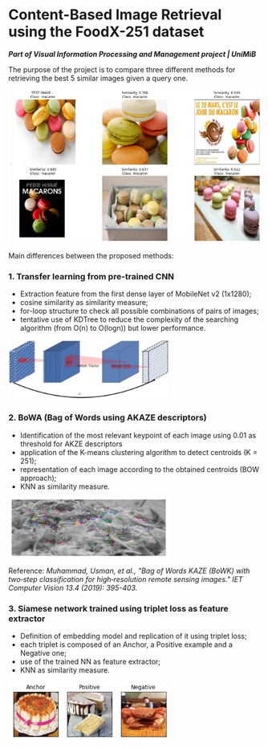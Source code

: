 # Content-Based Image Retrieval using the FoodX-251 dataset

***Part of Visual Information Processing and Management project | UniMiB***

The purpose of the project is to compare three different methods for retrieving the best 5 similar images given a query one.

<img src="Images/query_example.jpg" width=640>

Main differences between the proposed methods:

### 1. Transfer learning from pre-trained CNN

- Extraction feature from the first dense layer of MobileNet v2 (1x1280);
- cosine similarity as similarity measure;
- for-loop structure to check all possible combinations of pairs of images;
- tentative use of KDTree to reduce the complexity of the searching algorithm (from O(n) to O(logn)) but lower performance.

<img src="Images/cnn_architecture.jpg" width=320 height=120>

### 2. BoWA (Bag of Words using AKAZE descriptors)

- Identification of the most relevant keypoint of each image using 0.01 as threshold for AKZE descriptors
- application of the K-means clustering algorithm to detect centroids (K = 251);
- representation of each image according to the obtained centroids (BOW approach);
- KNN as similarity measure.

<img src="Images/akaze_example.jpg" width=320 height=120>

Reference: *Muhammad, Usman, et al., "Bag of Words KAZE (BoWK) with two‐step classification for high‐resolution remote sensing images." IET Computer Vision 13.4 (2019): 395-403.*

### 3. Siamese network trained using triplet loss as feature extractor

- Definition of embedding model and replication of it using triplet loss;
- each triplet is composed of an Anchor, a Positive example and a Negative one;
- use of the trained NN as feature extractor;
- KNN as similarity measure.

<img src="Images/triplet_example.jpg" width=320 height=120>
